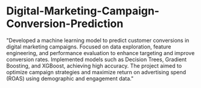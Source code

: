 # Digital-Marketing-Campaign-Conversion-Prediction
"Developed a machine learning model to predict customer conversions in digital marketing campaigns. Focused on data exploration, feature engineering, and performance evaluation to enhance targeting and improve conversion rates. Implemented models such as Decision Trees, Gradient Boosting, and XGBoost, achieving high accuracy. The project aimed to optimize campaign strategies and maximize return on advertising spend (ROAS) using demographic and engagement data."
